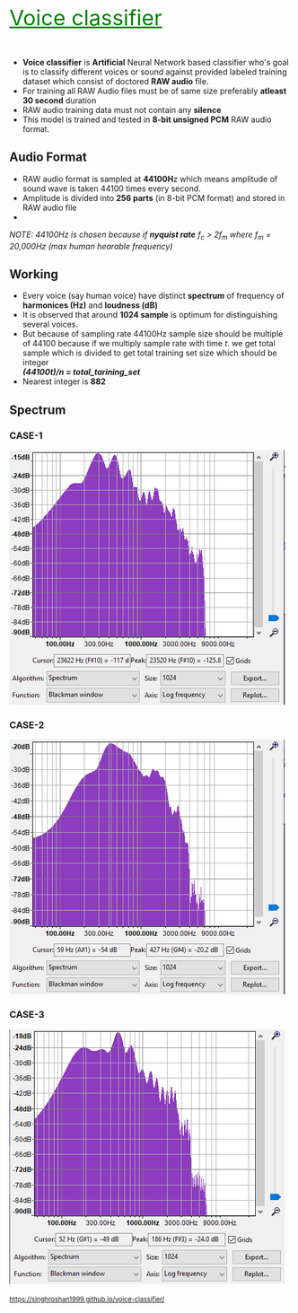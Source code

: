 
<div style="font-size:38px;color:green"><u>Voice classifier</u></div><br/><br/>

<ul>
<li><b>Voice classifier</b> is <b>Artificial</b> Neural Network based classifier who's goal is to classify different voices or sound against provided labeled training dataset which consist of doctored <b>RAW audio</b> file.</li>
<li>For training all RAW Audio files must be of same size preferably <b>atleast 30 second</b> duration</li>
<li>RAW audio training data must not contain any <b>silence</b></li>
<li>This model is trained and tested in <b>8-bit unsigned PCM</b> RAW audio format.</li>
</ul>

## Audio Format

<ul>
<li> RAW audio format is sampled at <b>44100H</b>z which means amplitude of sound wave is taken 44100 times every second.
<li> Amplitude is divided into <b>256 parts</b> (in 8-bit PCM format) and stored in RAW audio file
<li> 
</ul>
    <i>NOTE: 44100Hz is chosen because if <b>nyquist rate</b> f<sub>c</sub> > 2f<sub>m</sub> where f<sub>m</sub> = 20,000Hz (max human hearable frequency)</i>

## Working

<ul>
<li> Every voice (say human voice) have distinct <b>spectrum</b> of frequency of <b>harmonices (Hz)</b> and <b>loudness (dB)</b>
<li> It is observed that around <b>1024 sample</b> is optimum for distinguishing several voices.
<li> But because of sampling rate 44100Hz sample size should be multiple of 44100 because if we multiply 
    sample rate with time <i>t</i>. we get total sample which is divided to get total training set size which should be integer
    <br/><i><b>(44100t)/n = total_tarining_set</b></i>
<li> Nearest integer is <b>882</b>
</ul>


## Spectrum

### CASE-1

<img src = "img/spec1.png">

### CASE-2

<img src = "img/spec2.png">

### CASE-3

<img src = "img/spec3.png">

<small>https://singhroshan1999.github.io/voice-classifier/</small>